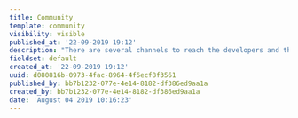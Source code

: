 ```yaml
---
title: Community
template: community
visibility: visible
published_at: '22-09-2019 19:12'
description: "There are several channels to reach the developers and the Flextype community to get direct assistance. If you can't find the right answers to your questions on our Website, you can turn to one of our other official sources to get help and discuss your issues, but also to receive news and update notifications."
fieldset: default
created_at: '22-09-2019 19:12'
uuid: d080816b-0973-4fac-8964-4f6ecf8f3561
published_by: bb7b1232-077e-4e14-8182-df386ed9aa1a
created_by: bb7b1232-077e-4e14-8182-df386ed9aa1a
date: 'August 04 2019 10:16:23'
---
```


